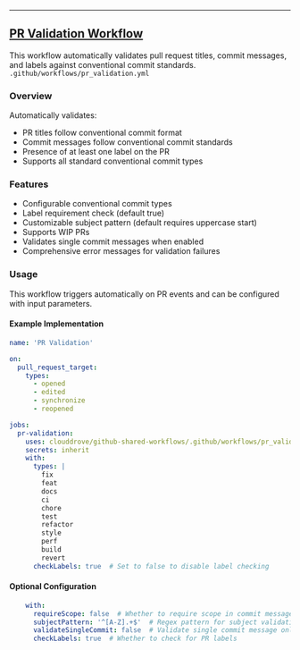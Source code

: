 
---

## [PR Validation Workflow](https://github.com/clouddrove/github-shared-workflows/blob/master/.github/workflows/pr_validation.yml)

This workflow automatically validates pull request titles, commit messages, and labels against conventional commit standards. `.github/workflows/pr_validation.yml`

### Overview
Automatically validates:
- PR titles follow conventional commit format
- Commit messages follow conventional commit standards
- Presence of at least one label on the PR
- Supports all standard conventional commit types

### Features
- Configurable conventional commit types
- Label requirement check (default true)
- Customizable subject pattern (default requires uppercase start)
- Supports WIP PRs
- Validates single commit messages when enabled
- Comprehensive error messages for validation failures

### Usage
This workflow triggers automatically on PR events and can be configured with input parameters.

#### Example Implementation
```yaml
name: 'PR Validation'

on:
  pull_request_target:
    types:
      - opened
      - edited
      - synchronize
      - reopened

jobs:
  pr-validation:
    uses: clouddrove/github-shared-workflows/.github/workflows/pr_validation.yml@master
    secrets: inherit
    with:
      types: |
        fix
        feat
        docs
        ci
        chore
        test
        refactor
        style
        perf
        build
        revert
      checkLabels: true  # Set to false to disable label checking
```

#### Optional Configuration
```yaml
    with:
      requireScope: false  # Whether to require scope in commit messages
      subjectPattern: '^[A-Z].+$'  # Regex pattern for subject validation
      validateSingleCommit: false  # Validate single commit message only
      checkLabels: true  # Whether to check for PR labels
```

